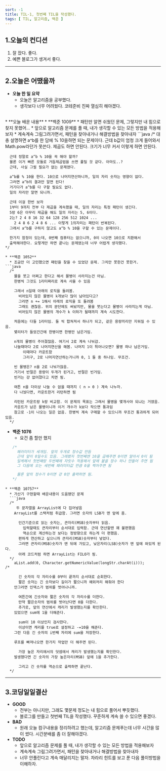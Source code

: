 ```yaml
---
sort: -1
title: TIL-1, 첫번째 TIL을 작성했다.
tags: [ TIL, 알고리즘, 백준 ]
---
```


## 1.오늘의 컨디션
1. 잘 잤다. 좋다.
2. 예쁜 블로그가 생겨서 좋다.

***

## 2.오늘은 어땠을까
* **오늘 한 일 요약**  
  * 오늘은 알고리즘을 공부했다.   
  * 생각보다 너무 어려웠다. 코테준비 진짜 열심히 해야겠다.  
<br>
* **오늘 배운 내용**
  * **백준 1009**  
    * 패턴만 알면 쉬웠던 문제, 그렇지만 내 힘으로 찾지 못했어...
    * 앞으로 알고리즘 문제를 풀 때, 내가 생각할 수 있는 모든 방법을 적용해보자
    * 계속계속 그림그려가면서, 패턴을 찾아내거나 해결방법을 찾아내자
  ```java 
    /*
      대충 설명하면 a^b를 한 담에 % 10을하면 되는 문제이다.
        근데 b값이 엄청 크게 들어와서 Math.pow라던가 못쓴다.
        제곱도 하면 안된다. 크기가 너무 커서 이렇게 하면 안된다.

      근데 정말로 a^b % 10을 꼭 해야 할까?
      물론 이거 빠른 모듈로 거듭제곱법을 쓰면 풀릴 것 같다. 아마도..?
      근데, 사실 그럴 필요가 없는 문제였다.
      
      a^b를 % 10을 한다. 10으로 나머지연산하니까, 일의 자리 숫자는 영향이 없다.
      그러면 a^b의 결과만 알면 된다!
      거기다가 a^b를 다 구할 필요도 없다.
      일의 자리만 알면 되니까.

      근데 이걸 한번 보자
      1부터 9까지 전부 다 제곱을 계속했을 때, 일의 자리는 특정 패턴이 생긴다.
      5랑 6은 아무리 제곱을 해도 일의 자리는 5, 6이다.
      2는? 2 4 8 16 32 64 128 256 512 1024 ...
        2 4 8 6 2 4 8 6 ... 이렇게 1의자리는 패턴이 반복된다.
      그래서 a^b를 구하지 않고도 a^b % 10을 구할 수 있는 문제이다.

      한가지 함정이 있는데, 0번째 컴퓨터는 없으니까, 0이 나오면 10으로 치환해서 
      출력해야한다. 요렇게만 하면 끝나는 문제였는데 너무 어렵게 생각했다.
    */  
  ```
  * **백준 1052**
    * 조금만 더 고민했으면 패턴을 찾을 수 있었던 문제. 그치만 못한건 못한거.  
  ```java 
    /*
      물을 붓고 어쩌고 한다고 해서 물병이 사라지는건 아님.
      한병씩 그것도 1리터짜리로 계속 사올 수 있음

      그래서 n일때 아래의 로직을 돌려봄. 
        비어있지 않은 물병이 k개보다 많이 남아있다고? 
        그러면 n += 1해서 아래의 로직을 또 돌려봄
        그래도 괜찮음. 위의 문단에도 써놨지만, 물을 붓는다고 물병이 사라지는게 아님.
        비어있지 않은 물병의 개수가 k 이하가 될때까지 계속 시도한다.

      처음에는 다들 1리터임. 둘 씩 합쳐져서 하나가 되고, 같은 용량끼리만 지워질 수 있음.
      몇리터가 들었건간에 한병이면 한병만 남은거임.

      n개의 물병이 주어졌잖음. 여기서 2로 계속 나눠감.
      나눌때마다 2로 나머지연산을 해봄. 나머지 1이 튀어나오면? 물병 하나 남은거임.
          이때마다 카운트함
          그리구, 2로 나머지연산하는거니까 0, 1 둘 중 하나임. 무조건.

      빈 물병은? n을 2로 나눠가잖음. 
      거기서 반절은 용량이 두개가 된거고, 반절은 빈거임. 
      빈거는 걍 없어졌다고 치면 됨.

      여튼 n을 더이상 나눌 수 없을 때까지 ( n > 0 ) 계속 나누자.
      다 나눴다면, 카운트한거 리턴하면 됨

      리턴된 카운트랑 k랑 비교함. 이 문제의 목표는 그래서 물병을 몇개사야 되냐는 거였음.
      카운트가 남은 물병이니까 이거 개수가 k보다 작으면 통과임
      참고로 -1이 나오는 일은 없음. 한병씩 계속 구매할 수 있으니까 무조건 통과하게 되어있음.
    */  
  ```
  * **백준 1076**
    * 요건 좀 할만 했지
    ```java 
    /*
      패러미터가 세개임. 앞의 두개로 정수값 만듬
      근데 앞이 0일수도 있음. 그래봤자 첫번째엔 10을 곱해주면 0이면 알아서 0이 됨
      일케해서 첫번째랑 두번째에 자릿수 적용해서 앞에 붙을 정수 하나 만들어 주면 됨
      그 다음에 오는 세번째 패러미터값 만큼 0을 찍어주면 됨

      물론 앞의 정수가 0이면 걍 0만 출력하면 됨.
    */  
    ```
  ``` 
  * **백준 10757**
    * 가산기 구현할때 배운내용이 도움됐던 문제
    ```java 
    /*
       두 문자열을 ArrayList에 다 집어넣음
      ArrayList를 스택처럼 취급함. 그러면 숫자의 LSB가 맨 앞에 옴.
  
        인간기준으로 읽는 숫자는, 큰자리(MSB)숫자부터 읽음.
          입력할때도 큰자리부터 순서대로 입력함. 근데 연산할땐 꽤 불편했음
          역순으로 계산하는것 보다는 정방향으로 하는게 더 편했음.
        편하게 연산하고 싶으니까 큰자리(MSB)숫자부터 넣었다.
        그러면 큰자리(MSB)숫자가 맨 뒤에 가있고, 낮은자리(LSB)숫자가 맨 앞에 와있게 된다.
        아래 코드처럼 하면 ArrayList는 FILO가 됨.
    */
      aList.add(0, Character.getNumericValue(longStr.charAt(i)));
  /*
  
        긴 숫자의 각 자리수를 0부터 끝까지 순서대로 순회한다.
        짧은 숫자는 긴 숫자보다 길이가 짧으니까 예외처리 해줘야 한다
      안그러면 인덱스가 범위를 벗어나니까.
  
        여튼간에 긴숫자와 짧은 숫자의 각 자리수를 더한다.
        만약 짧은숫자의 범위를 벗어난다면 0을 더한다.
        추가로, 앞의 연산에서 캐리가 발생했는지를 확인한다. 
      있었으면 sum에 1을 더해준다.
  
        sum이 10 이상인지 검사한다. 
        이상이면 캐리를 true로 설정하고 -=10을 해준다.
      그런 다음 긴 숫자의 i번째 자리에 sum을 저장한다.
  
      루프를 빠져나오면 한가지 작업만 더 해주면 된다.
  
        가장 높은 자리에서의 덧셈에서 캐리가 발생했는지를 확인한다.
      발생했다면 긴 숫자의 가장 높은자리(MSB) 앞에 1을 추가한다.
  
        그리고 긴 숫자를 역순으로 출력하면 끝난다.
    */  
  ```

***

## 3.코딩일일결산
* **GOOD**
  * 전부는 아니지만, 그래도 몇문제 정도는 내 힘으로 풀어서 뿌듯했다.
  * 블로그를 만들고 첫번째 TIL을 작성했다. 꾸준하게 계속 쓸 수 있으면 좋겠다.
* **BAD**
  * 원래 오늘 컴구내용을 정리하려고 했는데, 알고리즘 문제푸는데 너무 시간을 많이 썼다.  시간분배를 좀 더 잘해야겠다.
* **TODO**
  * 앞으로 알고리즘 문제를 풀 때, 내가 생각할 수 있는 모든 방법을 적용해보자
  * 계속계속 그림그려가면서, 패턴을 찾아내거나 해결방법을 찾아내자
  * 너무 안풀린다고 계속 매달리지는 말자. 차라리 힌트를 보고 푼 다음 풀이방법을 이해하자.



